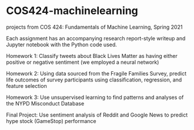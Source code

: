 # COS424-machinelearning
projects from COS 424: Fundamentals of Machine Learning, Spring 2021 

Each assignment has an accompanying research report-style writeup and Jupyter notebook with the Python code used.

Homework 1: Classify tweets about Black Lives Matter as having either positive or negative sentiment (we employed a neural network)

Homework 2: Using data sourced from the Fragile Families Survey, predict life outcomes of survey participants using classification, regression, and feature selection

Homework 3: Use unsupervised learning to find patterns and analyses of the NYPD Misconduct Database

Final Project: Use sentiment analysis of Reddit and Google News to predict hype stock (GameStop) performance 
